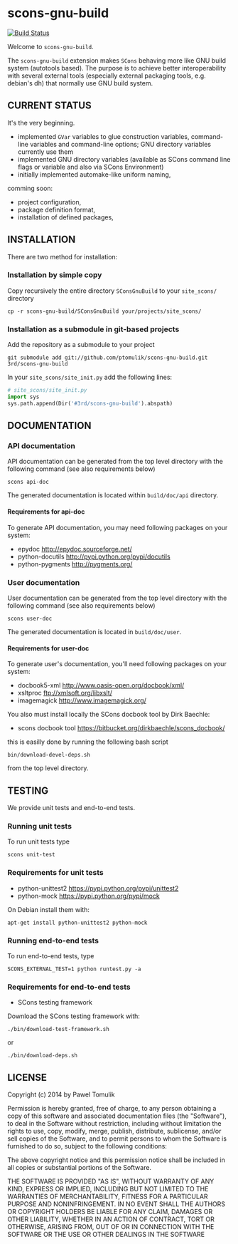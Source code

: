 scons-gnu-build
===============

[![Build Status](https://travis-ci.org/ptomulik/scons-gnu-build.png?branch=master)](https://travis-ci.org/ptomulik/scons-gnu-build)

Welcome to ``scons-gnu-build``.

The ``scons-gnu-build`` extension makes ``SCons`` behaving more like GNU
build system (autotools based). The purpose is to achieve better
interoperability with several external tools (especially external packaging
tools, e.g. debian's dh) that normally use GNU build system.

CURRENT STATUS
--------------

It's the very beginning.

  * implemented ``GVar`` variables to glue construction variables, command-line
    variables and command-line options; GNU directory variables currently use
    them
  * implemented GNU directory variables (available as SCons command line flags
    or variable and also via SCons Environment)
  * initially implemented automake-like uniform naming,

comming soon:

  * project configuration,
  * package definition format,
  * installation of defined packages,

INSTALLATION
------------

There are two method for installation:

### Installation by simple copy

Copy recursively the entire directory ``SConsGnuBuild`` to your
``site_scons/`` directory

    cp -r scons-gnu-build/SConsGnuBuild your/projects/site_scons/

### Installation as a submodule in git-based projects

Add the repository as a submodule to your project

```shell
git submodule add git://github.com/ptomulik/scons-gnu-build.git 3rd/scons-gnu-build
```

In your `site_scons/site_init.py` add the following lines:

```python
# site_scons/site_init.py
import sys
sys.path.append(Dir('#3rd/scons-gnu-build').abspath)
```

DOCUMENTATION
-------------

### API documentation

API documentation can be generated from the top level directory with the
following command (see also requirements below)

```shell
scons api-doc
```

The generated documentation is located within ``build/doc/api`` directory.

#### Requirements for api-doc

To generate API documentation, you may need following packages on your system:

  * epydoc <http://epydoc.sourceforge.net/>
  * python-docutils <http://pypi.python.org/pypi/docutils>
  * python-pygments <http://pygments.org/>


### User documentation

User documentation can be generated from the top level directory with the
following command (see also requirements below)

```shell
scons user-doc
```
The generated documentation is located in ``build/doc/user``.

#### Requirements for user-doc

To generate user's documentation, you'll need following packages on your
system:

  * docbook5-xml <http://www.oasis-open.org/docbook/xml/>
  * xsltproc <ftp://xmlsoft.org/libxslt/>
  * imagemagick <http://www.imagemagick.org/>

You also must install locally the SCons docbook tool by Dirk Baechle:

  * scons docbook tool <https://bitbucket.org/dirkbaechle/scons_docbook/>

this is easilly done by running the following bash script

```
bin/download-devel-deps.sh
```

from the top level directory.


TESTING
-------

We provide unit tests and end-to-end tests.

### Running unit tests

To run unit tests type

```shell
scons unit-test
```

### Requirements for unit tests

  * python-unittest2 <https://pypi.python.org/pypi/unittest2>
  * python-mock <https://pypi.python.org/pypi/mock>

On Debian install them with:

```shell
apt-get install python-unittest2 python-mock
```

### Running end-to-end tests

To run end-to-end tests, type

```shell
SCONS_EXTERNAL_TEST=1 python runtest.py -a
```

### Requirements for end-to-end tests

  * SCons testing framework

Download the SCons testing framework with:

```shell
./bin/download-test-framework.sh
```

or

```shell
./bin/download-deps.sh
```

LICENSE
-------

Copyright (c) 2014 by Pawel Tomulik

Permission is hereby granted, free of charge, to any person obtaining a copy
of this software and associated documentation files (the "Software"), to deal
in the Software without restriction, including without limitation the rights
to use, copy, modify, merge, publish, distribute, sublicense, and/or sell
copies of the Software, and to permit persons to whom the Software is
furnished to do so, subject to the following conditions:

The above copyright notice and this permission notice shall be included in all
copies or substantial portions of the Software.

THE SOFTWARE IS PROVIDED "AS IS", WITHOUT WARRANTY OF ANY KIND, EXPRESS OR
IMPLIED, INCLUDING BUT NOT LIMITED TO THE WARRANTIES OF MERCHANTABILITY,
FITNESS FOR A PARTICULAR PURPOSE AND NONINFRINGEMENT. IN NO EVENT SHALL THE
AUTHORS OR COPYRIGHT HOLDERS BE LIABLE FOR ANY CLAIM, DAMAGES OR OTHER
LIABILITY, WHETHER IN AN ACTION OF CONTRACT, TORT OR OTHERWISE, ARISING FROM,
OUT OF OR IN CONNECTION WITH THE SOFTWARE OR THE USE OR OTHER DEALINGS IN THE
SOFTWARE

